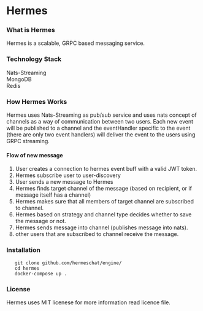 # Hermes
### What is Hermes
Hermes is a scalable, GRPC based messaging service.
### Technology Stack
Nats-Streaming <br>
MongoDB <br>
Redis <br>
### How Hermes Works
Hermes uses Nats-Streaming as pub/sub service and uses nats concept of channels as 
a way of communication between two users. Each new event 
will be published to a channel and the eventHandler specific to the event (there are only two event handlers)
will deliver the event to the users using GRPC streaming.
#### Flow of new message
1. User creates a connection to hermes event buff with a valid JWT token.
2. Hermes subscribe user to user-discovery<br>
3. User sends a new message to Hermes<br>
4. Hermes finds target channel of the message (based on recipient, or if message itself has a channel)
5. Hermes makes sure that all members of target channel are subscribed to channel.
6. Hermes based on strategy and channel type decides whether to save the message or not.
7. Hermes sends message into channel (publishes message into nats).
8. other users that are subscribed to channel receive the message.
### Installation
```
   git clone github.com/hermeschat/engine/
   cd hermes
   docker-compose up .
```
### License 
Hermes uses MIT licenese for more information read licence file.